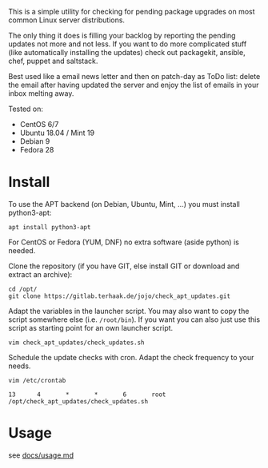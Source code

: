 This is a simple utility for checking for pending package upgrades on most common 
Linux server distributions.

The only thing it does is filling your backlog by reporting the pending updates 
not more and not less. If you want to do more complicated stuff (like automatically 
installing the updates) check out packagekit, ansible, chef, puppet and saltstack.

Best used like a email news letter and then on patch-day as ToDo list:
delete the email after having updated the server and enjoy the list of emails 
in your inbox melting away.

Tested on:

- CentOS 6/7
- Ubuntu 18.04 / Mint 19
- Debian 9
- Fedora 28

# Install

To use the APT backend (on Debian, Ubuntu, Mint, ...) you must install python3-apt: 

```
apt install python3-apt
```

For CentOS or Fedora (YUM, DNF) no extra software (aside python) is needed.

Clone the repository (if you have GIT, else install GIT or download and extract an archive):

```
cd /opt/
git clone https://gitlab.terhaak.de/jojo/check_apt_updates.git
```

Adapt the variables in the launcher script. You may also want to copy the script 
somewhere else (i.e. `/root/bin`). If you want you can also just use this script 
as starting point for an own launcher script.

```
vim check_apt_updates/check_updates.sh
```

Schedule the update checks with cron. Adapt the check frequency to your needs. 

```
vim /etc/crontab
```

```
13      4       *       *       6       root            /opt/check_apt_updates/check_updates.sh
```

# Usage

see [docs/usage.md](docs/usage.md)
